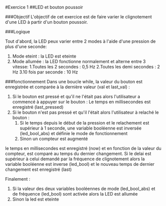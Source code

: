 #Exercice 1
##LED et bouton poussoir

###Objectif
L'objectif de cet exercice est de faire varier le clignotement d'une LED à partir d'un bouton poussoir.

###Logique

Tout d'abord, la LED peux varier entre 2 modes à l'aide d'une pression de plus d'une seconde:
1. Mode eteint : la LED est eteinte
2. Mode allumée : la LED fonctionne normalement et alterne entre 3 vitesse:
   1.Toutes les 2 secondes : 0,5 Hz
   2.Toutes les demi secondes : 2 Hz
   3.10 fois par seconde : 10 Hz


###fonctionnement
Dans une boucle while, la valeur du bouton est enregistrée et comparée à la dernière valeur (val et last_val) :
1. Si le bouton est pressé et qu'il ne l'était pas alors l'utilisateur a commencé à appuyer sur le bouton : Le temps en millisecondes est enregistré (last_pressed)
2. Si le bouton n'est pas pressé et qu'il l'était alors l'utilisateur à relaché le bouton :
   1. Si le temps depuis le début de la pression et le relachement est supérieur à 1 seconde, une variable booléenne est inversée (led_bool_abs) et définie le mode de fonctionnement
   2. Sinon un compteur est augmenté

le temps en millisecondes est enregistré (now) et en fonction de la valeur du compteur, est comparé au temps du dernier changement.
Si le delai est supérieur à celui demandé par la fréquence de clignotement alors la variable booléenne est inverse (led_bool) et le nouveau temps de dernier changement est enregistré (last)

Finalement :
1. Si la valeur des deux variables booléennes de mode (led_bool_abs) et de fréquence (led_bool) sont activée alors la LED est allumée
2. Sinon la led est eteinte
